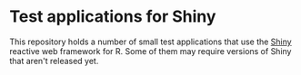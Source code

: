 # Test applications for Shiny

This repository holds a number of small test applications that use the [Shiny](http://www.rstudio.com/shiny/) reactive web framework for R. Some of them may require versions of Shiny that aren't released yet.

